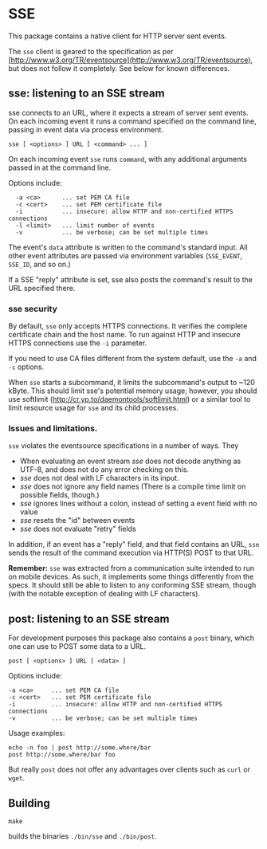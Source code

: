 # SSE

This package contains a native client for HTTP server sent events. 

The `sse` client is geared to the specification as per [http://www.w3.org/TR/eventsource](http://www.w3.org/TR/eventsource), but does not follow it completely. See below for known differences.

## sse: listening to an SSE stream

sse connects to an URL, where it expects a stream of server sent events. On each incoming event it runs a command specified on the command line, passing in event data via process environment.

    sse [ <options> ] URL [ <command> ... ]

On each incoming event `sse` runs `command`, with any additional arguments passed in at the command line.

Options include:

      -a <ca>      ... set PEM CA file
      -c <cert>    ... set PEM certificate file
      -i           ... insecure: allow HTTP and non-certified HTTPS connections
      -l <limit>   ... limit number of events
      -v           ... be verbose; can be set multiple times

The event's `data` attribute is written to the command's standard input. All other event attributes are passed via environment variables (`SSE_EVENT`, `SSE_ID`, and so on.)

If a SSE "reply" attribute is set, sse also posts the command's result to the URL specified there.

### sse security

By default, `sse` only accepts HTTPS connections. It verifies the complete certificate chain and the host name. To run
against HTTP and insecure HTTPS connections use the `-i` parameter. 

If you need to use CA files different from the system default, use the `-a` and `-c` options. 

When `sse` starts a subcommand, it limits the subcommand's output to ~120 kByte. This should limit sse's potential memory usage; however, you should use softlimit (http://cr.yp.to/daemontools/softlimit.html) or a similar tool to limit resource usage for `sse` and its child processes.

### Issues and limitations.

`sse` violates the eventsource specifications in a number of ways. They

- When evaluating an event stream *sse* does not decode anything as UTF-8, and does not do any error checking on this.
- *sse* does not deal with LF characters in its input.
- *sse* does not ignore any field names (There is a compile time limit on possible fields, though.)
- *sse* ignores lines without a colon, instead of setting a event field with no value
- *sse* resets the "id" between events
- *sse* does not evaluate "retry" fields

In addition, if an event has a "reply" field, and that field contains an URL, `sse` sends the result of the command execution via HTTP(S) POST to that URL.

**Remember:** `sse` was extracted from a communication suite intended to run on mobile devices. As such, it implements some things
differently from the specs. It should still be able to listen to any conforming SSE stream, though (with the notable exception of dealing with LF characters).

## post: listening to an SSE stream

For development purposes this package also contains a `post` binary, which one can use to POST some data to a URL.

    post [ <options> ] URL [ <data> ]

Options include:

    -a <ca>     ... set PEM CA file
    -c <cert>   ... set PEM certificate file
    -i          ... insecure: allow HTTP and non-certified HTTPS connections
    -v          ... be verbose; can be set multiple times

Usage examples:

    echo -n foo | post http://some.where/bar
    post http://some.where/bar foo

But really `post` does not offer any advantages over clients such as `curl` or `wget`.

## Building

    make

builds the binaries `./bin/sse` and `./bin/post`. 

